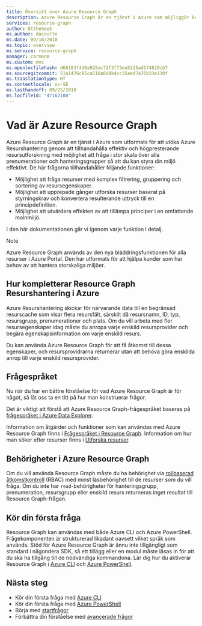 ```yaml
---
title: Översikt över Azure Resource Graph
description: Azure Resource Graph är en tjänst i Azure som möjliggör komplexa frågor till resurser i stor skala.
services: resource-graph
author: DCtheGeek
ms.author: dacoulte
ms.date: 09/18/2018
ms.topic: overview
ms.service: resource-graph
manager: carmonm
ms.custom: mvc
ms.openlocfilehash: d68183f4d0a928ac72f3f73ea5225ad174820cb7
ms.sourcegitcommit: 51a1476c85ca518a6d8b4cc35aed7a76b33e130f
ms.translationtype: HT
ms.contentlocale: sv-SE
ms.lasthandoff: 09/25/2018
ms.locfileid: "47162108"
---
```

# <a name="what-is-azure-resource-graph"></a>Vad är Azure Resource Graph

Azure Resource Graph är en tjänst i Azure som utformats för att utöka Azure Resurshantering genom att tillhandahålla effektiv och högpresterande resursutforskning med möjlighet att fråga i stor skala över alla prenumerationer och hanteringsgrupper så att du kan styra din miljö effektivt. De här frågorna tillhandahåller följande funktioner:

- Möjlighet att fråga resurser med komplex filtrering, gruppering och sortering av resursegenskaper.
- Möjlighet att upprepade gånger utforska resurser baserat på styrningskrav och konvertera resulterande uttryck till en principdefinition.
- Möjlighet att utvärdera effekten av att tillämpa principer i en omfattande molnmiljö.

I den här dokumentationen går vi igenom varje funktion i detalj.

> [!NOTE]
> Azure Resource Graph används av den nya bläddringsfunktionen för alla resurser i Azure Portal. Den har utformats för att hjälpa kunder som har behov av att hantera storskaliga miljöer.

## <a name="how-does-resource-graph-complement-azure-resource-manager"></a>Hur kompletterar Resource Graph Resurshantering i Azure

Azure Resurshantering skickar för närvarande data till en begränsad resurscache som visar flera resursfält, särskilt då resursnamn, ID, typ, resursgrupp, prenumerationer och plats. Om du vill arbeta med fler resursegenskaper idag måste du anropa varje enskild resursprovider och begära egenskapsinformation om varje enskild resurs.

Du kan använda Azure Resource Graph för att få åtkomst till dessa egenskaper, och resursprovidrarna returnerar utan att behöva göra enskilda anrop till varje enskild resursprovider.

## <a name="the-query-language"></a>Frågespråket

Nu när du har en bättre förståelse för vad Azure Resource Graph är för något, så låt oss ta en titt på hur man konstruerar frågor.

Det är viktigt att förstå att Azure Resource Graph-frågespråket baseras på [frågespråket i Azure Data Explorer](../../data-explorer/data-explorer-overview.md).

Information om åtgärder och funktioner som kan användas med Azure Resource Graph finns i [Frågespråket i Resource Graph](./concepts/query-language.md). Information om hur man söker efter resurser finns i [Utforska resurser](./concepts/explore-resources.md).

## <a name="permissions-in-azure-resource-graph"></a>Behörigheter i Azure Resource Graph

Om du vill använda Resource Graph måste du ha behörighet via [rollbaserad åtkomstkontroll](../../role-based-access-control/overview.md) (RBAC) med minst läsbehörighet till de resurser som du vill fråga. Om du inte har `read`-behörigheter för hanteringsgrupp, prenumeration, resursgrupp eller enskild resurs returneras inget resultat till Resource Graph-frågan.

## <a name="running-your-first-query"></a>Kör din första fråga

Resource Graph kan användas med både Azure CLI och Azure PowerShell. Frågekomponenten är strukturerad likadant oavsett vilket språk som används. Stöd för Azure Resource Graph är ännu inte tillgängligt som standard i någondera SDK, så ett tillägg eller en modul måste läsas in för att du ska ha tillgång till de nödvändiga kommandona.
Lär dig hur du aktiverar Resource Graph i [Azure CLI](first-query-azurecli.md#add-the-resource-graph-extension) och [Azure PowerShell](first-query-powershell.md#add-the-resource-graph-module).

## <a name="next-steps"></a>Nästa steg

- Kör din första fråga med [Azure CLI](first-query-azurecli.md)
- Kör din första fråga med [Azure PowerShell](first-query-powershell.md)
- Börja med [startfrågor](./samples/starter.md)
- Förbättra din förståelse med [avancerade frågor](./samples/advanced.md)